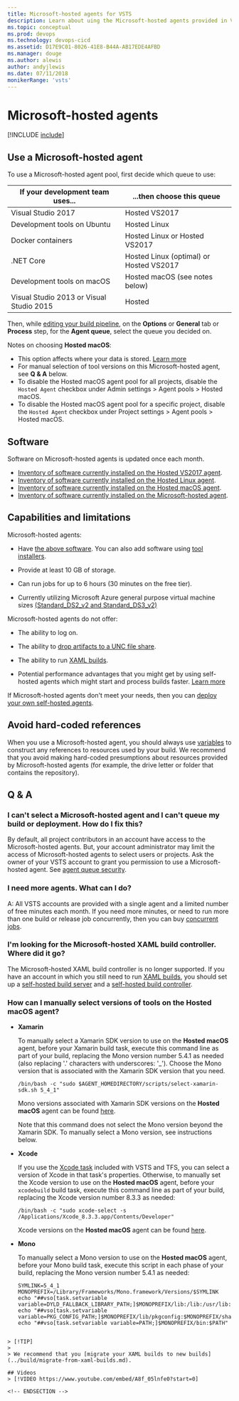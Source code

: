 ```yaml
---
title: Microsoft-hosted agents for VSTS
description: Learn about uing the Microsoft-hosted agents provided in Visual Studio Team Services (VSTS)
ms.topic: conceptual
ms.prod: devops
ms.technology: devops-cicd
ms.assetid: D17E9C01-8026-41E8-B44A-AB17EDE4AFBD
ms.manager: douge
ms.author: alewis
author: andyjlewis
ms.date: 07/11/2018
monikerRange: 'vsts'
---
```


# Microsoft-hosted agents

[!INCLUDE [include](_shared/hosted-agent-intro.md)]

## Use a Microsoft-hosted agent

To use a Microsoft-hosted agent pool, first decide which queue to use:

| If your development team uses... | ...then choose this queue |
|----------------------------------|---------------------------|
| Visual Studio 2017 | Hosted VS2017 |
| Development tools on Ubuntu | Hosted Linux |
| Docker containers | Hosted Linux or Hosted VS2017 |
| .NET Core | Hosted Linux (optimal) or Hosted VS2017 |
| Development tools on macOS | Hosted macOS (see notes below) |
| Visual Studio 2013 or Visual Studio 2015 | Hosted |

Then, while [editing your build pipeline](../get-started-designer.md), on the **Options** or **General** tab or **Process** step, for the **Agent queue**, select the queue you decided on.

Notes on choosing **Hosted macOS**:

* This option affects where your data is stored. [Learn more](https://www.microsoft.com/en-us/TrustCenter/CloudServices/vsts/data-location)
* For manual selection of tool versions on this Microsoft-hosted agent, see **Q & A** below.
* To disable the Hosted macOS agent pool for all projects, disable the `Hosted Agent` checkbox under Admin settings > Agent pools > Hosted macOS.
* To disable the Hosted macOS agent pool for a specific project, disable the `Hosted Agent` checkbox under Project settings > Agent pools > Hosted macOS.

<h2 id="software">Software</h2>

Software on Microsoft-hosted agents is updated once each month.

* [Inventory of software currently installed on the Hosted VS2017 agent](https://github.com/Microsoft/vsts-image-generation/blob/master/images/win/Vs2017-Server2016-Readme.md).
* [Inventory of software currently installed on the Hosted Linux agent](https://github.com/Microsoft/vsts-agent-docker/blob/master/ubuntu/16.04/standard/Dockerfile).
* [Inventory of software currently installed on the Hosted macOS agent](https://github.com/Microsoft/vsts-image-generation/blob/master/images/macos/macos-Readme.md).
* [Inventory of software currently installed on the Microsoft-hosted agent](https://github.com/adventworks/hosted-pool-images/blob/2017.10.02/vs2015-on-windows-2012r2/image.md).

## Capabilities and limitations

Microsoft-hosted agents:

* Have [the above software](#software). You can also add software using [tool installers](../process/tasks.md#tool-installers).

* Provide at least 10 GB of storage.

* Can run jobs for up to 6 hours (30 minutes on the free tier).

* Currently utilizing Microsoft Azure general purpose virtual machine sizes [(Standard_DS2_v2 and Standard_DS3_v2)](https://docs.microsoft.com/en-us/azure/virtual-machines/windows/sizes-general)

Microsoft-hosted agents do not offer:

* The ability to log on.

* The ability to [drop artifacts to a UNC file share](../build/artifacts.md#unc-file-share).

* The ability to run [XAML builds](https://msdn.microsoft.com/en-us/library/ms181709%28v=vs.120%29.aspx).

* Potential performance advantages that you might get by using self-hosted agents which might start and process builds faster. [Learn more](agents.md#private-agent-performance-advantages)

If Microsoft-hosted agents don't meet your needs, then you can [deploy your own self-hosted agents](agents.md#install).

## Avoid hard-coded references

When you use a Microsoft-hosted agent, you should always use [variables](../build/variables.md) to construct any references to resources used by your build. We recommend that you avoid making hard-coded presumptions about resources provided by Microsoft-hosted agents (for example, the drive letter or folder that contains the repository).

## Q & A
<!-- BEGINSECTION class="md-qanda" -->

### I can't select a Microsoft-hosted agent and I can't queue my build or deployment. How do I fix this?

By default, all project contributors in an account have access to the Microsoft-hosted agents. But, your account administrator may limit the access of Microsoft-hosted agents to select users or projects. Ask the owner of your VSTS account to grant you permission to use a Microsoft-hosted agent. See [agent queue security](pools-queues.md#security).

### I need more agents. What can I do?

A: All VSTS accounts are provided with a single agent and a limited number of free minutes each month. If you need more minutes, or need to run more than one build or release job concurrently, then you can buy [concurrent jobs](../licensing/concurrent-jobs-vsts.md).

### I'm looking for the Microsoft-hosted XAML build controller. Where did it go?

The Microsoft-hosted XAML build controller is no longer supported. If you have an account in which you still need to run [XAML builds](https://msdn.microsoft.com/en-us/library/ms181709%28v=vs.120%29.aspx), you should set up a [self-hosted build server](https://msdn.microsoft.com/en-us/library/ms252495%28v=vs.120%29.aspx) and a [self-hosted build controller](https://msdn.microsoft.com/en-us/library/ee330987%28v=vs.120%29.aspx).

### How can I manually select versions of tools on the Hosted macOS agent?
* **Xamarin**

  To manually select a Xamarin SDK version to use on the **Hosted macOS** agent, before your Xamarin build task, execute this command line as part of your build, replacing the Mono version number 5.4.1 as needed (also replacing '.' characters with underscores: '_'). Choose the Mono version that is associated with the Xamarin SDK version that you need.

  `/bin/bash -c "sudo $AGENT_HOMEDIRECTORY/scripts/select-xamarin-sdk.sh 5_4_1"`

  Mono versions associated with Xamarin SDK versions on the **Hosted macOS** agent can be found [here](https://github.com/Microsoft/vsts-image-generation/blob/master/images/macos/macos-Readme.md#xamarin).

  Note that this command does not select the Mono version beyond the Xamarin SDK. To manually select a Mono version, see instructions below.

* **Xcode**

  If you use the [Xcode task](../tasks/build/xcode.md) included with VSTS and TFS, you can select a version of Xcode in that task's properties. Otherwise, to manually set the Xcode version to use on the **Hosted macOS** agent, before your `xcodebuild` build task, execute this command line as part of your build, replacing the Xcode version number 8.3.3 as needed:

  `/bin/bash -c "sudo xcode-select -s /Applications/Xcode_8.3.3.app/Contents/Developer"`

  Xcode versions on the **Hosted macOS** agent can be found [here](https://github.com/Microsoft/vsts-image-generation/blob/master/images/macos/macos-Readme.md#xcode).

* **Mono**

  To manually select a Mono version to use on the **Hosted macOS** agent, before your Mono build task, execute this script in each phase of your build, replacing the Mono version number 5.4.1 as needed:

  ```
  SYMLINK=5_4_1
  MONOPREFIX=/Library/Frameworks/Mono.framework/Versions/$SYMLINK
  echo "##vso[task.setvariable variable=DYLD_FALLBACK_LIBRARY_PATH;]$MONOPREFIX/lib:/lib:/usr/lib:$DYLD_LIBRARY_FALLBACK_PATH"
  echo "##vso[task.setvariable variable=PKG_CONFIG_PATH;]$MONOPREFIX/lib/pkgconfig:$MONOPREFIX/share/pkgconfig:$PKG_CONFIG_PATH"
  echo "##vso[task.setvariable variable=PATH;]$MONOPREFIX/bin:$PATH"
```

> [!TIP]
>
> We recommend that you [migrate your XAML builds to new builds](../build/migrate-from-xaml-builds.md).

## Videos 
> [!VIDEO https://www.youtube.com/embed/A8f_05lnfe0?start=0]

<!-- ENDSECTION -->
